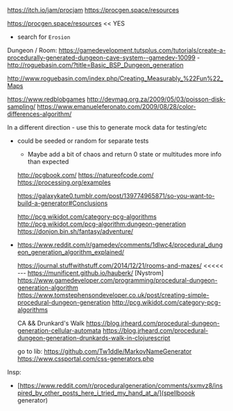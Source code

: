 https://itch.io/jam/procjam
https://procgen.space/resources

https://procgen.space/resources << YES
- search for `Erosion`

 Dungeon / Room: https://gamedevelopment.tutsplus.com/tutorials/create-a-procedurally-generated-dungeon-cave-system--gamedev-10099
      - http://roguebasin.com/?title=Basic_BSP_Dungeon_generation


http://www.roguebasin.com/index.php/Creating_Measurably_%22Fun%22_Maps

https://www.redblobgames
http://devmag.org.za/2009/05/03/poisson-disk-sampling/
https://www.emanueleferonato.com/2009/08/28/color-differences-algorithm/

In a different direction - use this to generate mock data for testing/etc
- could be seeded or random for separate tests
  - Maybe add a bit of chaos and return 0 state or multitudes more info than expected

  http://pcgbook.com/
  https://natureofcode.com/
  https://processing.org/examples

  https://galaxykate0.tumblr.com/post/139774965871/so-you-want-to-build-a-generator#Conclusions

  http://pcg.wikidot.com/category-pcg-algorithms
  http://pcg.wikidot.com/pcg-algorithm:dungeon-generation
  https://donjon.bin.sh/fantasy/adventure/

- https://www.reddit.com/r/gamedev/comments/1dlwc4/procedural_dungeon_generation_algorithm_explained/

  https://journal.stuffwithstuff.com/2014/12/21/rooms-and-mazes/ <<<<< --- https://munificent.github.io/hauberk/ [Nystrom]
  https://www.gamedeveloper.com/programming/procedural-dungeon-generation-algorithm
  https://www.tomstephensondeveloper.co.uk/post/creating-simple-procedural-dungeon-generation
  http://pcg.wikidot.com/category-pcg-algorithms

  CA && Drunkard's Walk
  https://blog.jrheard.com/procedural-dungeon-generation-cellular-automata
  https://blog.jrheard.com/procedural-dungeon-generation-drunkards-walk-in-clojurescript

  go to lib: https://github.com/Tw1ddle/MarkovNameGenerator
  https://www.cssportal.com/css-generators.php

Insp:
- [https://www.reddit.com/r/proceduralgeneration/comments/sxmvz8/inspired_by_other_posts_here_i_tried_my_hand_at_a/](spellboook generator)